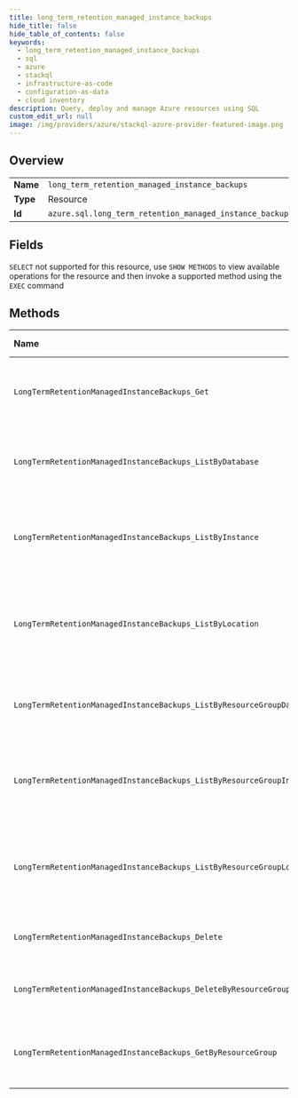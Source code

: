 ```yaml
---
title: long_term_retention_managed_instance_backups
hide_title: false
hide_table_of_contents: false
keywords:
  - long_term_retention_managed_instance_backups
  - sql
  - azure    
  - stackql
  - infrastructure-as-code
  - configuration-as-data
  - cloud inventory
description: Query, deploy and manage Azure resources using SQL
custom_edit_url: null
image: /img/providers/azure/stackql-azure-provider-featured-image.png
---
```

  
    

## Overview
<table><tbody>
<tr><td><b>Name</b></td><td><code>long_term_retention_managed_instance_backups</code></td></tr>
<tr><td><b>Type</b></td><td>Resource</td></tr>
<tr><td><b>Id</b></td><td><code>azure.sql.long_term_retention_managed_instance_backups</code></td></tr>
</tbody></table>

## Fields
`SELECT` not supported for this resource, use `SHOW METHODS` to view available operations for the resource and then invoke a supported method using the `EXEC` command  
## Methods
| Name | Accessible by | Required Params | Description |
|:-----|:--------------|:----------------|:------------|
| `LongTermRetentionManagedInstanceBackups_Get` | `SELECT` | `backupName, databaseName, locationName, managedInstanceName, subscriptionId` | Gets a long term retention backup for a managed database. |
| `LongTermRetentionManagedInstanceBackups_ListByDatabase` | `SELECT` | `databaseName, locationName, managedInstanceName, subscriptionId` | Lists all long term retention backups for a managed database. |
| `LongTermRetentionManagedInstanceBackups_ListByInstance` | `SELECT` | `locationName, managedInstanceName, subscriptionId` | Lists the long term retention backups for a given managed instance. |
| `LongTermRetentionManagedInstanceBackups_ListByLocation` | `SELECT` | `locationName, subscriptionId` | Lists the long term retention backups for managed databases in a given location. |
| `LongTermRetentionManagedInstanceBackups_ListByResourceGroupDatabase` | `SELECT` | `databaseName, locationName, managedInstanceName, resourceGroupName, subscriptionId` | Lists all long term retention backups for a managed database. |
| `LongTermRetentionManagedInstanceBackups_ListByResourceGroupInstance` | `SELECT` | `locationName, managedInstanceName, resourceGroupName, subscriptionId` | Lists the long term retention backups for a given managed instance. |
| `LongTermRetentionManagedInstanceBackups_ListByResourceGroupLocation` | `SELECT` | `locationName, resourceGroupName, subscriptionId` | Lists the long term retention backups for managed databases in a given location. |
| `LongTermRetentionManagedInstanceBackups_Delete` | `DELETE` | `backupName, databaseName, locationName, managedInstanceName, subscriptionId` | Deletes a long term retention backup. |
| `LongTermRetentionManagedInstanceBackups_DeleteByResourceGroup` | `DELETE` | `backupName, databaseName, locationName, managedInstanceName, resourceGroupName, subscriptionId` | Deletes a long term retention backup. |
| `LongTermRetentionManagedInstanceBackups_GetByResourceGroup` | `EXEC` | `backupName, databaseName, locationName, managedInstanceName, resourceGroupName, subscriptionId` | Gets a long term retention backup for a managed database. |
